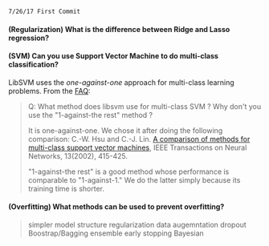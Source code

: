 ```
7/26/17 First Commit
```
#### (Regularization) What is the difference between Ridge and Lasso regression?

#### (SVM) Can you use Support Vector Machine to do multi-class classification?

LibSVM uses the *one-against-one* approach for multi-class learning problems. From the [FAQ][1]:

> Q: What method does libsvm use for multi-class SVM ? Why don't you use the "1-against-the rest" method ? 
>
>It is one-against-one. We chose it after doing the following comparison: C.-W. Hsu and C.-J. Lin. [A comparison of methods for multi-class support vector machines][2], IEEE Transactions on Neural Networks, 13(2002), 415-425.
>
> "1-against-the rest" is a good method whose performance is comparable to "1-against-1." We do the latter simply because its training time is shorter.

[1]: http://www.csie.ntu.edu.tw/~cjlin/libsvm/faq.html#f419
[2]: http://www.csie.ntu.edu.tw/~cjlin/papers/multisvm.pdf

#### (Overfitting) What methods can be used to prevent overfitting?

> simpler model structure
> regularization
> data augemntation
> dropout
> Boostrap/Bagging
> ensemble
> early stopping
> Bayesian
